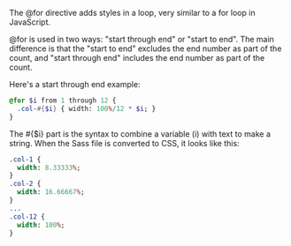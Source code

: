 The @for directive adds styles in a loop, very similar to a for loop in JavaScript.

@for is used in two ways: "start through end" or "start to end". The main difference is that the "start to end" excludes the end number as part of the count, and "start through end" includes the end number as part of the count.

Here's a start through end example:
```sass
@for $i from 1 through 12 {
  .col-#{$i} { width: 100%/12 * $i; }
}
```
The #{$i} part is the syntax to combine a variable (i) with text to make a string. When the Sass file is converted to CSS, it looks like this:
```sass
.col-1 {
  width: 8.33333%;
}
.col-2 {
  width: 16.66667%;
}
...
.col-12 {
  width: 100%;
}
```
